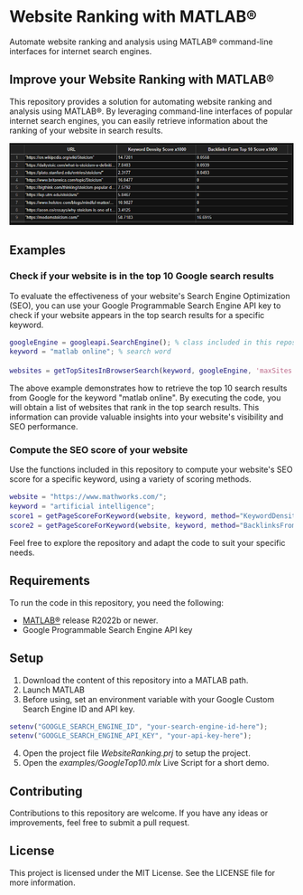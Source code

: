 # **Website Ranking with MATLAB®**

Automate website ranking and analysis using MATLAB® command-line interfaces for internet search engines.

## Improve your Website Ranking with MATLAB®

This repository provides a solution for automating website ranking and analysis using MATLAB®. By leveraging command-line interfaces of popular internet search engines, you can easily retrieve information about the ranking of your website in search results.

![](/media/GoogleTop10ExampleTable.PNG)

## Examples

### Check if your website is in the top 10 Google search results

To evaluate the effectiveness of your website's Search Engine Optimization (SEO), you can use your Google Programmable Search Engine API key to check if your website appears in the top search results for a specific keyword.

```matlab
googleEngine = googleapi.SearchEngine(); % class included in this repository
keyword = "matlab online"; % search word

websites = getTopSitesInBrowserSearch(keyword, googleEngine, 'maxSites', 10)
```
The above example demonstrates how to retrieve the top 10 search results from Google for the keyword "matlab online". By executing the code, you will obtain a list of websites that rank in the top search results. This information can provide valuable insights into your website's visibility and SEO performance.

### Compute the SEO score of your website

Use the functions included in this repository to compute your website's SEO score for a specific keyword, using a variety of scoring methods.

```matlab
website = "https://www.mathworks.com/";
keyword = "artificial intelligence";
score1 = getPageScoreForKeyword(website, keyword, method="KeywordDensity")
score2 = getPageScoreForKeyword(website, keyword, method="BacklinksFromTop10")
```

Feel free to explore the repository and adapt the code to suit your specific needs.

## Requirements

To run the code in this repository, you need the following:

 - [MATLAB®](https://www.mathworks.com/products/matlab.html) release R2022b or newer.
 - Google Programmable Search Engine API key

## Setup 

1. Download the content of this repository into a MATLAB path. 
2. Launch MATLAB
3. Before using, set an environment variable with your Google Custom Search Engine ID and API key.

```matlab
setenv("GOOGLE_SEARCH_ENGINE_ID", "your-search-engine-id-here");
setenv("GOOGLE_SEARCH_ENGINE_API_KEY", "your-api-key-here");
```
4. Open the project file *WebsiteRanking.prj* to setup the project.
5. Open the *examples/GoogleTop10.mlx* Live Script for a short demo.

## Contributing

Contributions to this repository are welcome. If you have any ideas or improvements, feel free to submit a pull request.

## License

This project is licensed under the MIT License. See the LICENSE file for more information.